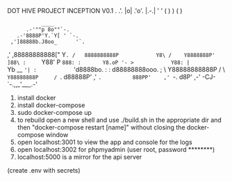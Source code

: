 
DOT HIVE PROJECT INCEPTION V0.1
                    .
                   .'.
                   |o|
                  .'o'.
                  |.-.|
                  '   '
                   ( )
                    )
                   ( )

               ____
          .-'""p 8o""`-.
       .-'8888P'Y.`Y[ ' `-.
     ,']88888b.J8oo_      '`.
   ,' ,88888888888["        Y`.
  /   8888888888P            Y8\
 /    Y8888888P'             ]88\
:     `Y88'   P              `888:
:       Y8.oP '- >            Y88:
|          `Yb  __             `'|
:            `'d8888bo.          :
:             d88888888ooo.      ;
 \            Y88888888888P     /
  \            `Y88888888P     /
   `.            d88888P'    ,'
     `.          888PP'    ,'
       `-.      d8P'    ,-'   -CJ-
          `-.,,_'__,,.-'



1) install docker
2) install docker-compose
3) sudo docker-compose up
4) to rebuild open a new shell and use ./build.sh in the appropriate dir and then "docker-compose restart [name]"
without closing the docker-compose window
5) open localhost:3001 to view the app and console for the logs
6) open localhost:3002 for phpmyadmin (user root, password ********)
7) localhost:5000 is a mirror for the api server


(create .env with secrets)
